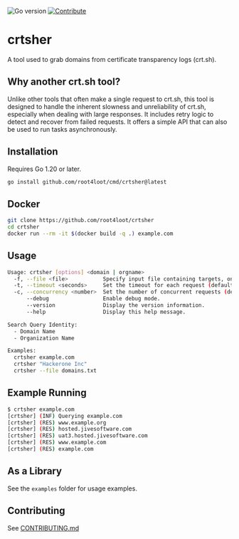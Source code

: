![Go version](https://img.shields.io/badge/Go-v1.21-blue.svg) [![Contribute](https://img.shields.io/badge/Contribute-Welcome-green.svg)](CONTRIBUTING.md)

# crtsher

A tool used to grab domains from certificate transparency logs (crt.sh).

## Why another crt.sh tool?

Unlike other tools that often make a single request to crt.sh, this tool is designed to handle the inherent slowness and unreliability of crt.sh, especially when dealing with large responses. It includes retry logic to detect and recover from failed requests. It offers a simple API that can also be used to run tasks asynchronously.

## Installation

Requires Go 1.20 or later.

```bash
go install github.com/root4loot/cmd/crtsher@latest
```

## Docker

```bash
git clone https://github.com/root4loot/crtsher
cd crtsher
docker run --rm -it $(docker build -q .) example.com
```

## Usage

```bash
Usage: crtsher [options] <domain | orgname> 
  -f, --file <file>           Specify input file containing targets, one per line.
  -t, --timeout <seconds>     Set the timeout for each request (default: 90).
  -c, --concurrency <number>  Set the number of concurrent requests (default: 3).
      --debug                 Enable debug mode.
      --version               Display the version information.
      --help                  Display this help message.

Search Query Identity:
  - Domain Name
  - Organization Name

Examples:
  crtsher example.com
  crtsher "Hackerone Inc"
  crtsher --file domains.txt
```

## Example Running

```bash
$ crtsher example.com
[crtsher] (INF) Querying example.com
[crtsher] (RES) www.example.org
[crtsher] (RES) hosted.jivesoftware.com
[crtsher] (RES) uat3.hosted.jivesoftware.com
[crtsher] (RES) www.example.com
[crtsher] (RES) example.com
```

## As a Library

See the `examples` folder for usage examples.

## Contributing

See [CONTRIBUTING.md](CONTRIBUTING.md)

